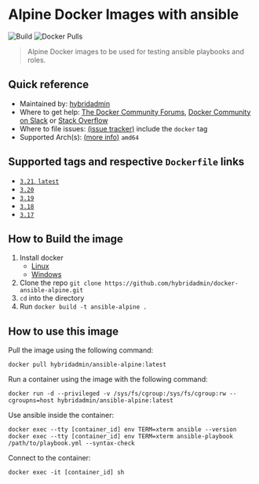 # Alpine Docker Images with ansible

![Build](https://img.shields.io/github/actions/workflow/status/hybridadmin/docker-ansible-alpine/build.yml) ![Docker Pulls](https://img.shields.io/docker/pulls/hybridadmin/ansible-alpine)

> Alpine Docker images to be used for testing ansible playbooks and roles.

## Quick reference

- Maintained by: [hybridadmin](https://github.com/hybridadmin)
- Where to get help: [The Docker Community Forums](https://forums.docker.com/), [Docker Community on Slack](https://dockr.ly/slack) or [Stack Overflow](https://stackoverflow.com/search?tab=newest&q=docker)
- Where to file issues: [(issue tracker)](https://github.com/hybridadmin/docker-ansible-alpine/issues) include the `docker` tag
- Supported Arch(s): [(more info)](https://github.com/docker-library/official-images#architectures-other-than-amd64) `amd64`

## Supported tags and respective `Dockerfile` links

- [`3.21`, `latest`](https://github.com/hybridadmin/docker-ansible-alpine/tree/main/3.21/Dockerfile)
- [`3.20`](https://github.com/hybridadmin/docker-ansible-alpine/tree/main/3.20/Dockerfile)
- [`3.19`](https://github.com/hybridadmin/docker-ansible-alpine/tree/main/3.19/Dockerfile)
- [`3.18`](https://github.com/hybridadmin/docker-ansible-alpine/tree/main/3.18/Dockerfile)
- [`3.17`](https://github.com/hybridadmin/docker-ansible-alpine/tree/main/3.17/Dockerfile)

## How to Build the image

1. Install docker
   - [Linux](https://docs.docker.com/engine/install/)
   - [Windows](https://docs.docker.com/docker-for-windows/install/)
2. Clone the repo `git clone https://github.com/hybridadmin/docker-ansible-alpine.git`
3. `cd` into the directory
4. Run `docker build -t ansible-alpine .`

## How to use this image

Pull the image using the following command:

```console
docker pull hybridadmin/ansible-alpine:latest
```

Run a container using the image with the following command:

```console
docker run -d --privileged -v /sys/fs/cgroup:/sys/fs/cgroup:rw --cgroupns=host hybridadmin/ansible-alpine:latest
```

Use ansible inside the container:

```console
docker exec --tty [container_id] env TERM=xterm ansible --version
docker exec --tty [container_id] env TERM=xterm ansible-playbook /path/to/playbook.yml --syntax-check
```

Connect to the container:

```console
docker exec -it [container_id] sh
```
